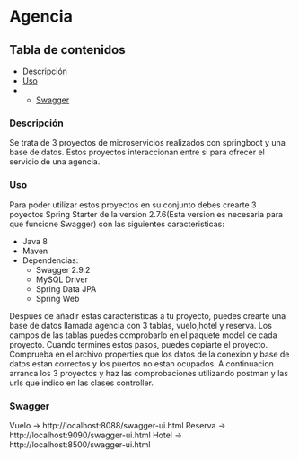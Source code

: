 # Agencia
## Tabla de contenidos
- [Descripción](#descripción)
- [Uso](#uso)
- - [Swagger](#swagger)

### Descripción
Se trata de 3 proyectos de microservicios realizados con springboot y una base de datos. Estos proyectos interaccionan entre si para ofrecer el servicio de una agencia.

### Uso
Para poder utilizar estos proyectos en su conjunto debes crearte 3 poyectos Spring Starter de la version 2.7.6(Esta version es necesaria para que funcione Swagger) con las siguientes caracteristicas:
- Java 8
- Maven
- Dependencias:
  - Swagger 2.9.2  
  - MySQL Driver
  - Spring Data JPA
  - Spring Web

Despues de añadir estas caracteristicas a tu proyecto, puedes crearte una base de datos llamada agencia con 3 tablas, vuelo,hotel y reserva.
Los campos de las tablas puedes comprobarlo en el paquete model de cada proyecto.
Cuando termines estos pasos, puedes copiarte el proyecto. 
Comprueba en el archivo properties que los datos de la conexion y base de datos estan correctos y los puertos no estan ocupados.
A continuacion arranca los 3 proyectos y haz las comprobaciones utilizando postman y las urls que indico en las clases controller.

### Swagger
Vuelo -> http://localhost:8088/swagger-ui.html
Reserva -> http://localhost:9090/swagger-ui.html
Hotel -> http://localhost:8500/swagger-ui.html

